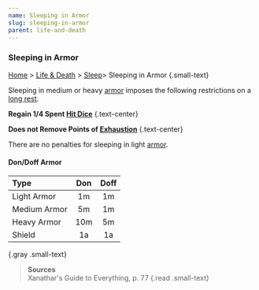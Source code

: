 ```yaml
---
name: Sleeping in Armor
slug: sleeping-in-armor
parent: life-and-death
---
```

### Sleeping in Armor
[Home](dm-operations-center) > [Life & Death](life-and-death) > [Sleep](sleep)> Sleeping in Armor {.small-text}

Sleeping in medium or heavy [armor](armor) imposes the following restrictions on a [long rest](long-rest).

**Regain 1/4 Spent [Hit Dice](hit-dice)** {.text-center}

**Does not Remove Points of [Exhaustion](exhaustion)** {.text-center}

There are no penalties for sleeping in light [armor](armor).

#### Don/Doff Armor
| Type                  | Don   | Doff  |
| :-------------------- | :---: | :---: |
| Light Armor           |   1m  |   1m  |
| Medium Armor          |   5m  |   1m  |
| Heavy Armor           |  10m  |   5m  |
| Shield                |   1a  |   1a  |
{.gray .small-text}

> **Sources** <br/>
> Xanathar's Guide to Everything, p. 77
{.read .small-text}
